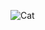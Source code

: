 ![Cat](https://user-images.githubusercontent.com/61565543/137763377-3a0f26cd-cb3c-428e-abeb-e78cbd8a075b.jpg)

